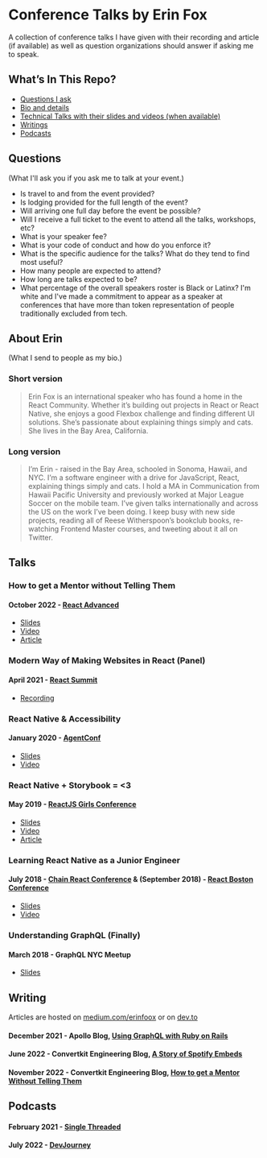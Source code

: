# Conference Talks by Erin Fox 

A collection of conference talks I have given with their recording and article (if available) as well as question organizations should answer if asking me to speak. 

## What’s In This Repo?

- [Questions I ask](#questions)
- [Bio and details](#about-erin)
- [Technical Talks with their slides and videos (when available)](#talks)
- [Writings](#writing)
- [Podcasts](#podcasts)

## Questions

(What I'll ask you if you ask me to talk at your event.)

- Is travel to and from the event provided? 
- Is lodging provided for the full length of the event? 
- Will arriving one full day before the event be possible?
- Will I receive a full ticket to the event to attend all the talks, workshops, etc?
- What is your speaker fee?
- What is your code of conduct and how do you enforce it?
- What is the specific audience for the talks? What do they tend to find most useful? 
- How many people are expected to attend?
- How long are talks expected to be?
- What percentage of the overall speakers roster is Black or Latinx? I'm white and I've made a commitment to appear as a speaker at conferences that have more than token representation of people traditionally excluded from tech. 



## About Erin

(What I send to people as my bio.)

### Short version

> Erin Fox is an international speaker who has found a home in the React Community. Whether it’s building out projects in React or React Native, she enjoys a good Flexbox challenge and finding different UI solutions. She’s passionate about explaining things simply and cats. She lives in the Bay Area, California. 
>


### Long version

> I’m Erin - raised in the Bay Area, schooled in Sonoma, Hawaii, and NYC. I’m a software engineer with a drive for JavaScript, React, explaining things simply and cats. I hold a MA in Communication from Hawaii Pacific University and previously worked at Major League Soccer on the mobile team. I’ve given talks internationally and across the US on the work I’ve been doing. I keep busy with new side projects, reading all of Reese Witherspoon’s bookclub books, re-watching Frontend Master courses, and tweeting about it all on Twitter. 
>

## Talks

### How to get a Mentor without Telling Them

#### October 2022 - [React Advanced](https://reactadvanced.com/)

- [Slides](https://docs.google.com/presentation/d/19TOX8NUu2EiH-IVC5u4GNP0xwwuuD59gUyrAG3gL6W4/edit?usp=sharing)
- [Video](https://portal.gitnation.org/contents/how-to-get-a-mentor-without-telling-them)
- [Article](https://convertkit.engineering/2022/11/13/how-to-get-a-mentor-without-telling-them/)

### Modern Way of Making Websites in React (Panel)
#### April 2021 - [React Summit](https://reactsummit.com/)
- [Recording](https://www.youtube.com/watch?v=iL_KjnHIc0o)

### React Native & Accessibility 

#### January 2020 - [AgentConf](https://agent.sh/)

- [Slides](http://bit.ly/rn-a11y)
- [Video](https://www.youtube.com/watch?v=oTHzScHpjoY&feature=youtu.be)

### React Native + Storybook = <3

#### May 2019 - [ReactJS Girls Conference](https://reactjsgirls.com/)

- [Slides](https://docs.google.com/presentation/d/1JwoN4F8qyWkpqzWxEiu1WGIl9mrDrmDyVCdlMb2skdk/edit?usp=sharing)
- [Video](https://www.youtube.com/watch?v=vYI1riChSj4)
- [Article](https://labs.mlssoccer.com/react-native-storybook-%EF%B8%8F-f22fa8676333)

### Learning React Native as a Junior Engineer

#### July 2018 - [Chain React Conference](https://infinite.red/ChainReactConf) & (September 2018) - [React Boston Conference](https://www.reactboston.com/)

- [Slides](https://docs.google.com/presentation/d/1pe6D7JhUgwKGtOa4HE7eQukNg8lzDUXBcj6YgPGjkaE/edit?usp=sharing)
- [Video](https://www.youtube.com/watch?list=PLFHvL21g9bk1skdjnKVGXREDmP_HVDj-u&time_continue=1&v=N9QAbH0JaD0)

### Understanding GraphQL (Finally)

#### March 2018 - GraphQL NYC Meetup 

- [Slides](https://docs.google.com/presentation/d/13WPnsvEr6XREmILirCrhsrZdO9UC9AOwjmrBQYdjb24/edit?usp=sharing)

## Writing 

Articles are hosted on [medium.com/erinfoox](https://medium.com/@erinfoox) or on [dev.to](https://dev.to/erinfoox)
#### December 2021 - Apollo Blog, [Using GraphQL with Ruby on Rails](https://www.apollographql.com/blog/community/backend/using-graphql-with-ruby-on-rails/)
#### June 2022 - Convertkit Engineering Blog, [A Story of Spotify Embeds](https://convertkit.engineering/2022/05/20/spotify-embeds/)
#### November 2022 - Convertkit Engineering Blog, [How to get a Mentor Without Telling Them](https://convertkit.engineering/2022/11/13/how-to-get-a-mentor-without-telling-them/)

## Podcasts

#### February 2021 - [Single Threaded](https://anchor.fm/single-threaded/episodes/Erin-Fox-on-Interviewing-eqg5nn)
#### July 2022 - [DevJourney](https://devjourney.info/Guests/212-ErinFox)

